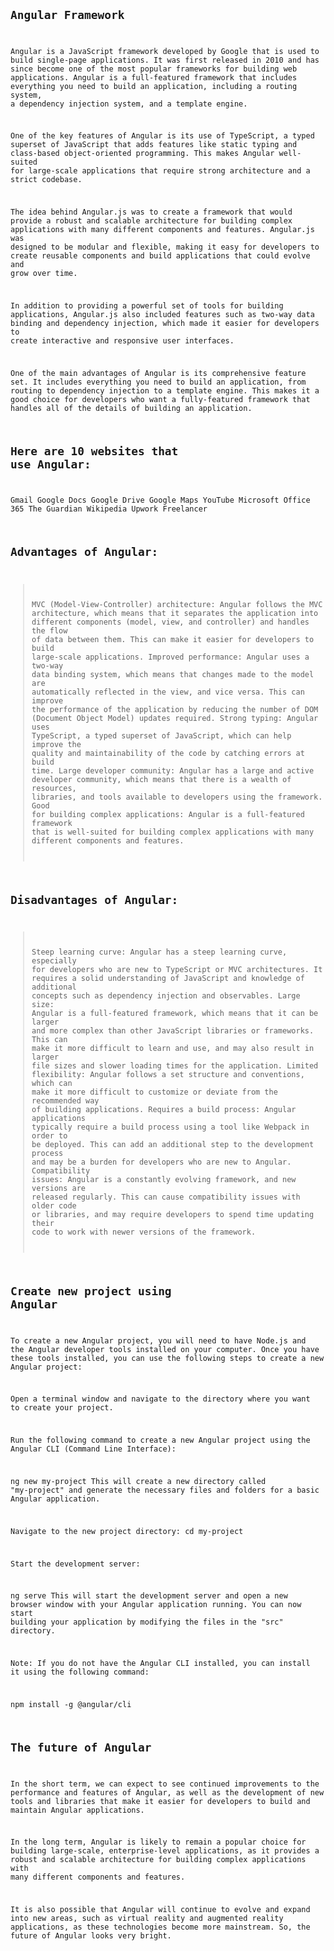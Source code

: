 <code>

## Angular Framework
Angular is a JavaScript framework developed by Google that is used to build single-page applications. It was first released in 2010 and has since become one of the most popular frameworks for building web applications. Angular is a full-featured framework that includes everything you need to build an application, including a routing system, a dependency injection system, and a template engine.

One of the key features of Angular is its use of TypeScript, a typed superset of JavaScript that adds features like static typing and class-based object-oriented programming. This makes Angular well-suited for large-scale applications that require strong architecture and a strict codebase.

The idea behind Angular.js was to create a framework that would provide a robust and scalable architecture for building complex applications with many different components and features. Angular.js was designed to be modular and flexible, making it easy for developers to create reusable components and build applications that could evolve and grow over time.

In addition to providing a powerful set of tools for building applications, Angular.js also included features such as two-way data binding and dependency injection, which made it easier for developers to create interactive and responsive user interfaces.

One of the main advantages of Angular is its comprehensive feature set. It includes everything you need to build an application, from routing to dependency injection to a template engine. This makes it a good choice for developers who want a fully-featured framework that handles all of the details of building an application.

## Here are 10 websites that use Angular:
Gmail
Google Docs
Google Drive
Google Maps
YouTube
Microsoft Office 365
The Guardian
Wikipedia
Upwork
Freelancer

## Advantages of Angular:
 > MVC (Model-View-Controller) architecture: Angular follows the MVC architecture, which means that it separates the application into different components (model, view, and controller) and handles the flow of data between them. This can make it easier for developers to build large-scale applications.
 > Improved performance: Angular uses a two-way data binding system, which means that changes made to the model are automatically reflected in the view, and vice versa. This can improve the performance of the application by reducing the number of DOM (Document Object Model) updates required.
 > Strong typing: Angular uses TypeScript, a typed superset of JavaScript, which can help improve the quality and maintainability of the code by catching errors at build time.
 > Large developer community: Angular has a large and active developer community, which means that there is a wealth of resources, libraries, and tools available to developers using the framework.
 > Good for building complex applications: Angular is a full-featured framework that is well-suited for building complex applications with many different components and features.

## Disadvantages of Angular:
 > Steep learning curve: Angular has a steep learning curve, especially for developers who are new to TypeScript or MVC architectures. It requires a solid understanding of JavaScript and knowledge of additional concepts such as dependency injection and observables.
 > Large size: Angular is a full-featured framework, which means that it can be larger and more complex than other JavaScript libraries or frameworks. This can make it more difficult to learn and use, and may also result in larger file sizes and slower loading times for the application.
 > Limited flexibility: Angular follows a set structure and conventions, which can make it more difficult to customize or deviate from the recommended way of building applications.
 > Requires a build process: Angular applications typically require a build process using a tool like Webpack in order to be deployed. This can add an additional step to the development process and may be a burden for developers who are new to Angular.
 > Compatibility issues: Angular is a constantly evolving framework, and new versions are released regularly. This can cause compatibility issues with older code or libraries, and may require developers to spend time updating their code to work with newer versions of the framework.

## Create new project using Angular
To create a new Angular project, you will need to have Node.js and the Angular developer tools installed on your computer. Once you have these tools installed, you can use the following steps to create a new Angular project:

Open a terminal window and navigate to the directory where you want to create your project.

Run the following command to create a new Angular project using the Angular CLI (Command Line Interface):

ng new my-project
This will create a new directory called "my-project" and generate the necessary files and folders for a basic Angular application.

Navigate to the new project directory:
cd my-project

Start the development server:

ng serve
This will start the development server and open a new browser window with your Angular application running. You can now start building your application by modifying the files in the "src" directory.

Note: If you do not have the Angular CLI installed, you can install it using the following command:

npm install -g @angular/cli

## The future of Angular
In the short term, we can expect to see continued improvements to the performance and features of Angular, as well as the development of new tools and libraries that make it easier for developers to build and maintain Angular applications.

In the long term, Angular is likely to remain a popular choice for building large-scale, enterprise-level applications, as it provides a robust and scalable architecture for building complex applications with many different components and features.

It is also possible that Angular will continue to evolve and expand into new areas, such as virtual reality and augmented reality applications, as these technologies become more mainstream. So, the future of Angular looks very bright.

</code>

